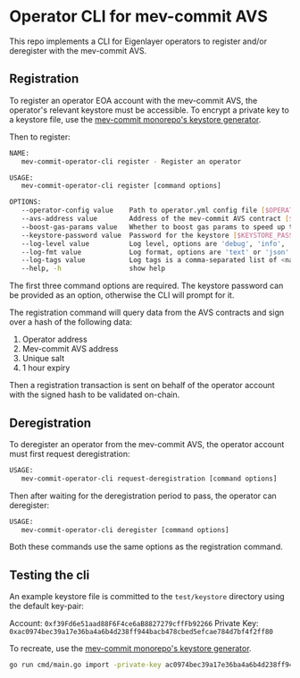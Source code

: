 # Operator CLI for mev-commit AVS

This repo implements a CLI for Eigenlayer operators to register and/or deregister with the mev-commit AVS.

## Registration

To register an operator EOA account with the mev-commit AVS, the operator's relevant keystore must be accessible. To encrypt a private key to a keystore file, use the [mev-commit monorepo's keystore generator](https://github.com/primev/mev-commit/tree/main/infrastructure/tools/keystore-generator).

Then to register:

```bash
NAME:
   mev-commit-operator-cli register - Register an operator

USAGE:
   mev-commit-operator-cli register [command options]

OPTIONS:
   --operator-config value    Path to operator.yml config file [$OPERATOR_CONFIG]
   --avs-address value        Address of the mev-commit AVS contract [$AVS_ADDRESS]
   --boost-gas-params value   Whether to boost gas params to speed up tx inclusion [$BOOST_GAS_PARAMS]
   --keystore-password value  Password for the keystore [$KEYSTORE_PASSWORD]
   --log-level value          Log level, options are 'debug', 'info', 'warn', 'error' (default: "info") [$LOG_LEVEL]
   --log-fmt value            Log format, options are 'text' or 'json' (default: "text") [$LOG_FMT]
   --log-tags value           Log tags is a comma-separated list of <name:value> pairs that will be inserted into each log line [$LOG_TAGS]
   --help, -h                 show help
```

The first three command options are required. The keystore password can be provided as an option, otherwise the CLI will prompt for it.

The registration command will query data from the AVS contracts and sign over a hash of the following data:

1. Operator address
2. Mev-commit AVS address
3. Unique salt
4. 1 hour expiry

Then a registration transaction is sent on behalf of the operator account with the signed hash to be validated on-chain.

## Deregistration

To deregister an operator from the mev-commit AVS, the operator account must first request deregistration:

```bash
USAGE:
   mev-commit-operator-cli request-deregistration [command options]
```

Then after waiting for the deregistration period to pass, the operator can deregister:

```bash
USAGE:
   mev-commit-operator-cli deregister [command options]
```

Both these commands use the same options as the registration command.

## Testing the cli

An example keystore file is committed to the `test/keystore` directory using the default key-pair: 

Account: `0xf39Fd6e51aad88F6F4ce6aB8827279cffFb92266`
Private Key: `0xac0974bec39a17e36ba4a6b4d238ff944bacb478cbed5efcae784d7bf4f2ff80`

To recreate, use the [mev-commit monorepo's keystore generator](https://github.com/primev/mev-commit/tree/main/infrastructure/tools/keystore-generator).

```bash
go run cmd/main.go import -private-key ac0974bec39a17e36ba4a6b4d238ff944bacb478cbed5efcae784d7bf4f2ff80 --passphrase primev
```

